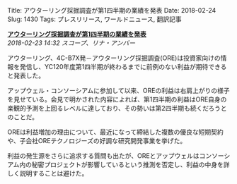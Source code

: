 Title: アウターリング採掘調査が第1四半期の業績を発表
Date: 2018-02-24
Slug: 1430
Tags: プレスリリース, ワールドニュース, 翻訳記事

<p class="lead"><strong><a href="https://community.eveonline.com/news/news-channels/world-news/outer-ring-excavations-to-issue-profits-report-q1-yc120/">アウターリング採掘調査が第1四半期の業績を発表</a></strong><br/>
<em>2018-02-23 14:32 スコープ、リナ・アンバー</em></p>
<p>アウターリング、4C-B7X発－アウターリング採掘調査(ORE)は投資家向けの情報を発信し、YC120年度第1四半期が終わるまでに前例のない利益が期待できると発表した。</p>
<p>アップウェル・コンソーシアムに参加して以来、OREの利益は右肩上がりの様子を見せている。会見で明かされた内容によれば、第1四半期の利益はORE自身の楽観的予測を上回るレベルに達しており、その勢いは第2四半期も続くだろうとのことだ。</p>
<p>OREは利益増加の理由について、最近になって締結した複数の優良な短期契約や、子会社OREテクノロジーズの好調な研究開発事業を挙げた。</p>
<p>利益の発生源をさらに追求する質問も出たが、OREとアップウェルはコンソーシアム内の秘密プロジェクトが影響しているという推測を否定し、利益の中身を詳しく説明することは避けた。</p>


